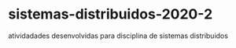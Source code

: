 # sistemas-distribuidos-2020-2
atividadades desenvolvidas para disciplina de sistemas distribuidos 
